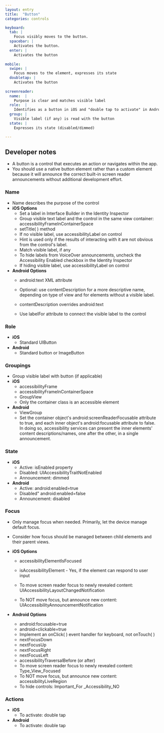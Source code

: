 ```yaml
---
layout: entry
title:  "Button"
categories: controls

keyboard:
  tab: |
    Focus visibly moves to the button.
  spacebar: |
    Activates the button.
  enter: |
    Activates the button
          
mobile:
  swipe: |
    Focus moves to the element, expresses its state
  doubletap: |
    Activates the button
    
screenreader: 
  name:  |
    Purpose is clear and matches visible label
  role:  |
    Identifies as a button in iOS and "double tap to activate" in Android
  group: |
    Visible label (if any) is read with the button
  state: |
    Expresses its state (disabled/dimmed)

---
```



## Developer notes
-   A button is a control that executes an action or navigates within the app.
-   You should use a native button element rather than a custom element because it will announce the correct built-in screen reader announcements without additional development effort.

### Name

-   Name describes the purpose of the control
-   **iOS Options**
    -   Set a label in Interface Builder in the Identity Inspector
    -   Group visible text label and the control in the same view container: accessibilityFrameInContainerSpace
    -   setTitle( ) method
    -   If no visible label, use accessibilityLabel on control
    -   Hint is used only if the results of interacting with it are not obvious from the control's label.
    -   Match visible label, if any
    -   To hide labels from VoiceOver announcements, uncheck the Accessibility Enabled checkbox in the Identity Inspector
    -   If hiding visible label, use accessibilityLabel on control
-   **Android Options**  
    -   android:text XML attribute
    -   Optional: use contentDescription for a more descriptive name, depending on type of view and for elements without a visible label.
    -   contentDescription overrides android:text  
        
    -   Use labelFor attribute to connect the visible label to the control  
        

### Role

-   **iOS**
    -   Standard UIButton
-   **Android**
    -   Standard button or ImageButton  
        

### Groupings

-   Group visible label with button (if applicable)
-   **iOS**
    -   accessibilityFrame
    -   accessibilityFrameInContainerSpace
    -   GroupView
    -   Only the container class is an accessible element
-   **Android**
    -   ViewGroup
    -   Set the container object's android:screenReaderFocusable attribute to true, and each inner object's android:focusable attribute to false. In doing so, accessibility services can present the inner elements' content descriptions/names, one after the other, in a single announcement.

### State

-   **iOS**
    -   Active: isEnabled property
    -   Disabled: UIAccessibilityTraitNotEnabled
    -   Announcement: dimmed
-   **Android**
    -   Active: android:enabled=true
    -   Disabled" android:enabled=false
    -   Announcement: disabled

### Focus

-   Only manage focus when needed. Primarily, let the device manage default focus.  
    
-   Consider how focus should be managed between child elements and their parent views.
-   **iOS Options**
    -   accessibilityElementIsFocused  
        
    -   isAccessibilityElement - Yes, if the element can respond to user input
    -   To move screen reader focus to newly revealed content: UIAccessibilityLayoutChangedNotification
    -   To NOT move focus, but announce new content: UIAccessibilityAnnouncementNotification
-   **Android Options**
    -   android:focusable=true
    -   android=clickable=true
    -   Implement an onClick( ) event handler for keyboard, not onTouch( )
    -   nextFocusDown
    -   nextFocusUp
    -   nextFocusRight
    -   nextFocusLeft
    -   accessibilityTraversalBefore (or after)
    -   To move screen reader focus to newly revealed content: Type_View_Focused
    -   To NOT move focus, but announce new content: accessibilityLiveRegion
    -   To hide controls: Important_For _Accessibility_NO

### Actions

-   **iOS**
    -   To activate: double tap
-   **Android**
    -   To activate: double tap

